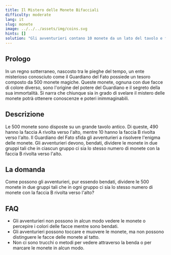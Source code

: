 ```yaml
---
title: Il Mistero delle Monete Bifacciali
difficulty: moderate
lang: it
slug: monete
image: ../../../assets/img/coins.svg
hints: []
solution: "Gli avventurieri contano 10 monete da un lato del tavolo e formano un gruppo con esse (Gruppo X). Il resto delle monete forma l'altro gruppo (Gruppo Y). A questo punto, girano tutte le 10 monete del Gruppo X. Non hanno bisogno di sapere quale faccia sia rivolta verso l'alto, semplicemente le girano. In questo modo, i due gruppi avranno lo stesso numero di monete con la faccia B rivolta verso l'alto."
---
```


## Prologo

In un regno sotterraneo, nascosto tra le pieghe del tempo, un ente misterioso conosciuto come il Guardiano del Fato possiede un tesoro composto da 500 monete magiche. Queste monete, ognuna con due facce di colore diverso, sono l'origine del potere del Guardiano e il segreto della sua immortalità. Si narra che chiunque sia in grado di svelare il mistero delle monete potrà ottenere conoscenze e poteri inimmaginabili.

## Descrizione

Le 500 monete sono disposte su un grande tavolo antico. Di queste, 490 hanno la faccia A rivolta verso l'alto, mentre 10 hanno la faccia B rivolta verso l'alto. Il Guardiano del Fato sfida gli avventurieri a risolvere l'enigma delle monete. Gli avventurieri devono, bendati, dividere le monete in due gruppi tali che in ciascun gruppo ci sia lo stesso numero di monete con la faccia B rivolta verso l'alto.

## La domanda

Come possono gli avventurieri, pur essendo bendati, dividere le 500 monete in due gruppi tali che in ogni gruppo ci sia lo stesso numero di monete con la faccia B rivolta verso l'alto?

## FAQ

- Gli avventurieri non possono in alcun modo vedere le monete o percepire i colori delle facce mentre sono bendati.
- Gli avventurieri possono toccare e muovere le monete, ma non possono distinguere le facce delle monete al tatto.
- Non ci sono trucchi o metodi per vedere attraverso la benda o per marcare le monete in alcun modo.
